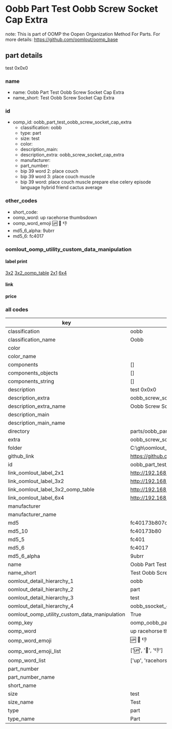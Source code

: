 # Oobb Part Test Oobb Screw Socket Cap Extra  

note: This is part of OOMP the Oopen Organization Method For Parts. For more details: https://github.com/oomlout/oomp_base

##  part details
  



test 0x0x0



### name
* name: Oobb Part Test Oobb Screw Socket Cap Extra
* name_short: Test Oobb Screw Socket Cap Extra
### id
* oomp_id: oobb_part_test_oobb_screw_socket_cap_extra
  * classification: oobb
  * type: part
  * size: test
  * color: 
  * description_main: 
  * description_extra: oobb_screw_socket_cap_extra
  * manufacturer: 
  * part_number: 
  * bip 39 word 2: place couch
  * bip 39 word 3: place couch muscle
  * bip 39 word: place couch muscle prepare else celery episode language hybrid friend cactus average

### other_codes
* short_code: 
* oomp_word: up racehorse thumbsdown
* oomp_word_emoji :up: :racehorse: :thumbsdown:
* md5_6_alpha: 9ubrr
* md5_6: fc4017






### oomlout_oomp_utility_custom_data_manipulation
#### label print
[3x2](http://192.168.1.245:1112/?label=oomp%209ubrr)
[3x2_oomp_table](http://192.168.1.108:1112/?label=oomp%209ubrr)
[2x1](http://192.168.1.242:1112/?label=oomp%209ubrr)
[6x4](http://192.168.1.55:1112/?label=oomp%209ubrr)    

#### link

                              

#### price







### all codes 
| key | value |  
| --- | --- |  
| classification | oobb |  
| classification_name | Oobb |  
| color |  |  
| color_name |  |  
| components | [] |  
| components_objects | [] |  
| components_string | [] |  
| description | test 0x0x0 |  
| description_extra | oobb_screw_socket_cap_extra |  
| description_extra_name | Oobb Screw Socket Cap Extra |  
| description_main |  |  
| description_main_name |  |  
| directory | parts/oobb_part_test_oobb_screw_socket_cap_extra |  
| extra | oobb_screw_socket_cap |  
| folder | C:\gh\oomlout_oobb_version_4_generated_parts\parts\oobb_part_test_oobb_screw_socket_cap_extra |  
| github_link | https://github.com/oomlout/oomlout_oomp_part_src/tree/main/parts/oobb_part_test_oobb_screw_socket_cap_extra |  
| id | oobb_part_test_oobb_screw_socket_cap_extra |  
| link_oomlout_label_2x1 | http://192.168.1.242:1112/?label=oomp%209ubrr |  
| link_oomlout_label_3x2 | http://192.168.1.245:1112/?label=oomp%209ubrr |  
| link_oomlout_label_3x2_oomp_table | http://192.168.1.108:1112/?label=oomp%209ubrr |  
| link_oomlout_label_6x4 | http://192.168.1.55:1112/?label=oomp%209ubrr |  
| manufacturer |  |  
| manufacturer_name |  |  
| md5 | fc40173b807ce97c94241a9f230c3d2e |  
| md5_10 | fc40173b80 |  
| md5_5 | fc401 |  
| md5_6 | fc4017 |  
| md5_6_alpha | 9ubrr |  
| name | Oobb Part Test Oobb Screw Socket Cap Extra |  
| name_short | Test Oobb Screw Socket Cap Extra |  
| oomlout_detail_hierarchy_1 | oobb |  
| oomlout_detail_hierarchy_2 | part |  
| oomlout_detail_hierarchy_3 | test |  
| oomlout_detail_hierarchy_4 | oobb_ssocket_cap_extra |  
| oomlout_oomp_utility_custom_data_manipulation | True |  
| oomp_key | oomp_oobb_part_test_oobb_screw_socket_cap_extra |  
| oomp_word | up racehorse thumbsdown |  
| oomp_word_emoji | :up: :racehorse: :thumbsdown: |  
| oomp_word_emoji_list | [':up:', ':racehorse:', ':thumbsdown:'] |  
| oomp_word_list | ['up', 'racehorse', 'thumbsdown'] |  
| part_number |  |  
| part_number_name |  |  
| short_name |  |  
| size | test |  
| size_name | Test |  
| type | part |  
| type_name | Part |  
